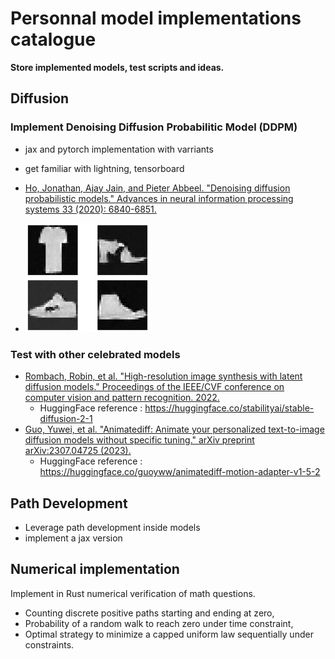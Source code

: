 # Personnal model implementations catalogue

**Store implemented models, test scripts and ideas.**

## Diffusion

### Implement Denoising Diffusion Probabilitic Model (DDPM)
- jax and pytorch implementation with varriants
- get familiar with lightning, tensorboard
- [Ho, Jonathan, Ajay Jain, and Pieter Abbeel. "Denoising diffusion probabilistic models." Advances in neural information processing systems 33 (2020): 6840-6851.](https://proceedings.neurips.cc/paper/2020/file/4c5bcfec8584af0d967f1ab10179ca4b-Paper.pdf)

- <img src="diffusion/ddpm/generated_fMNIST.png" alt="drawing" width="200"/>

### Test with other celebrated models
- [Rombach, Robin, et al. "High-resolution image synthesis with latent diffusion models." Proceedings of the IEEE/CVF conference on computer vision and pattern recognition. 2022.](https://openaccess.thecvf.com/content/CVPR2022/papers/Rombach_High-Resolution_Image_Synthesis_With_Latent_Diffusion_Models_CVPR_2022_paper.pdf)
    - HuggingFace reference : https://huggingface.co/stabilityai/stable-diffusion-2-1
- [Guo, Yuwei, et al. "Animatediff: Animate your personalized text-to-image diffusion models without specific tuning." arXiv preprint arXiv:2307.04725 (2023).](https://arxiv.org/pdf/2307.04725) 
    - HuggingFace reference : https://huggingface.co/guoyww/animatediff-motion-adapter-v1-5-2


## Path Development
- Leverage path development inside models
- implement a jax version


## Numerical implementation
Implement in Rust numerical verification of math questions.

- Counting discrete positive paths starting and ending at zero,
- Probability of a random walk to reach zero under time constraint,
- Optimal strategy to minimize a capped uniform law sequentially under constraints.
